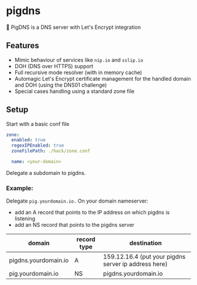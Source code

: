# pigdns

🐷 PigDNS is a DNS server with Let's Encrypt integration

## Features

* Mimic behaviour of services like `nip.io` and `sslip.io`
* DOH (DNS over HTTPS) support
* Full recursive mode resolver (with in memory cache)
* Automagic Let's Encrypt certificate management for the handled domain and DOH (using the DNS01 challenge)
* Special cases handling using a standard zone file

## Setup

Start with a basic conf file
```yaml
zone:
  enabled: true
  regexIPEnabled: true
  zoneFilePath: ./hack/zone.conf

  name: <your-domain>
```

Delegate a subdomain to pigdns.

### Example:

Delegate `pig.yourdomain.io.` On your domain nameserver:

* add an A record that points to the IP address on which pigdns is listening 
* add an NS record that points to the pigdns server

| domain | record type | destination |
| ------ | ------------ | ----------- |  
| pigdns.yourdomain.io | A | 159.12.16.4 (put your pigdns server ip address here)
| pig.yourdomain.io | NS | pigdns.yourdomain.io
